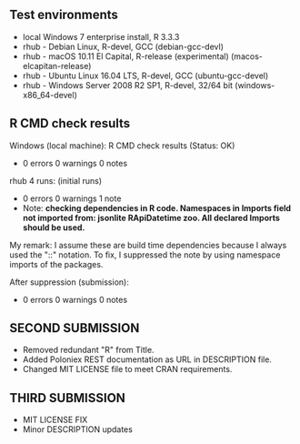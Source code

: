 ## Test environments
* local Windows 7 enterprise install, R 3.3.3
* rhub - Debian Linux, R-devel, GCC (debian-gcc-devl)
* rhub - macOS 10.11 El Capital, R-release (experimental) (macos-elcapitan-release)
* rhub - Ubuntu Linux 16.04 LTS, R-devel, GCC (ubuntu-gcc-devel)
* rhub - Windows Server 2008 R2 SP1, R-devel, 32/64 bit (windows-x86_64-devel)

## R CMD check results

Windows (local machine):
R CMD check results (Status: OK)

*	0 errors 0 warnings 0 notes

rhub 4 runs: (initial runs)

*	0 errors 0 warnings 1 note  
*	Note: 
**checking dependencies in R code. Namespaces in Imports field not imported from:
     jsonlite RApiDatetime zoo.
     All declared Imports should be used.**

My remark: I assume these are build time dependencies because I always
used the "::" notation. To fix, I suppressed the note by using namespace imports of the packages.

After suppression (submission):

*	0 errors 0 warnings 0 notes

## SECOND SUBMISSION

* Removed redundant "R" from Title.
* Added Poloniex REST documentation as URL in DESCRIPTION file.
* Changed MIT LICENSE file to meet CRAN requirements.

## THIRD SUBMISSION

* MIT LICENSE FIX
* Minor DESCRIPTION updates